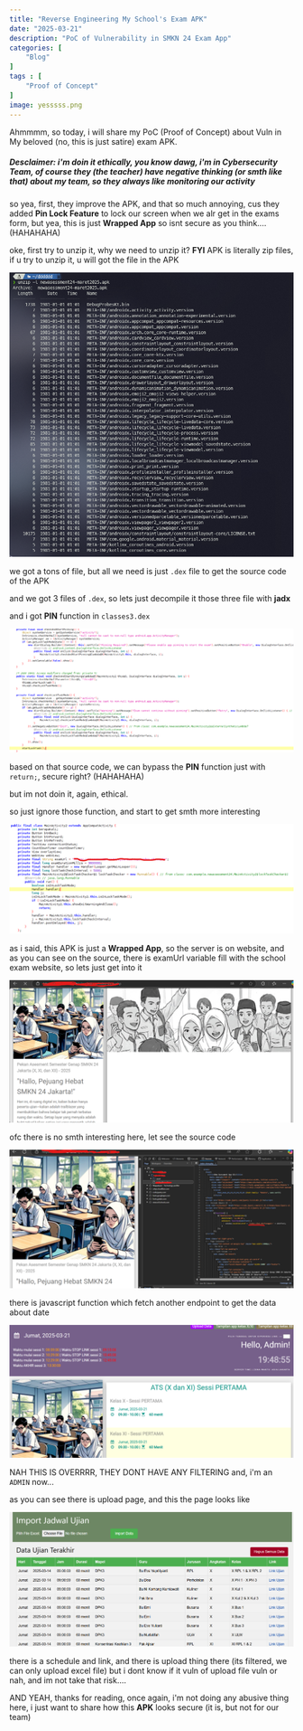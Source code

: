 ```yaml
---
title: "Reverse Engineering My School's Exam APK"
date: "2025-03-21"
description: "PoC of Vulnerability in SMKN 24 Exam App"
categories: [
    "Blog"
]
tags : [
    "Proof of Concept"
]
image: yesssss.png
---
```

Ahmmmm, so today, i will share my PoC (Proof of Concept) about Vuln in My beloved (no, this is just satire) exam APK.

##### **Desclaimer: i'm doin it ethically, you know dawg, i'm in Cybersecurity Team, of course they (the teacher) have negative thinking (or smth like that) about my team, so they always like monitoring our activity**

so yea, first, they improve the APK, and that so much annoying, cus they added **Pin Lock Feature** to lock our screen when we alr get in the exams form, but yea, this is just **Wrapped App** so isnt secure as you think.... (HAHAHAHA)

oke, first try to unzip it, why we need to unzip it? **FYI** APK is literally zip files, if u try to unzip it, u will got the file in the APK

![](unzip.png)

we got a tons of file, but all we need is just `.dex` file to get the source code of the APK

and we got 3 files of `.dex`, so lets just decompile it those three file with **jadx**

and i got **PIN** function in `classes3.dex`

![](decompile.png)

based on that source code, we can bypass the **PIN** function just with `return;`, secure right? (HAHAHAHA)

but im not doin it, again, ethical.

so just ignore those function, and start to get smth more interesting

![](weburl.png)

as i said, this APK is just a **Wrapped App**, so the server is on website, and as you can see on the source, there is examUrl variable fill with the school exam website, so lets just get into it

![](yes.png)

ofc there is no smth interesting here, let see the source code

![](indexaaa.png)

there is javascript function which fetch another endpoint to get the data about date

![](helloadmin.png)

NAH THIS IS OVERRRR, THEY DONT HAVE ANY FILTERING and, i'm an `ADMIN` now...

as you can see there is upload page, and this the page looks like

![](IMPORTDATA.png)

there is a schedule and link, and there is upload thing there (its filtered, we can only upload excel file) but i dont know if it vuln of upload file vuln or nah, and im not take that risk....

AND YEAH, thanks for reading, once again, i'm not doing any abusive thing here, i just want to share how this **APK** looks secure (it is, but not for our team)